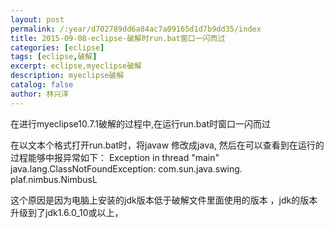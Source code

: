 ```yaml
---
layout: post
permalink: /:year/d702789dd6a84ac7a09165d1d7b9dd35/index
title: 2015-09-08-eclipse-破解时run.bat窗口一闪而过
categories: [eclipse]
tags: [eclipse,破解]
excerpt: eclipse,myeclipse破解
description: myeclipse破解
catalog: false
author: 林兴洋
---
```


在进行myeclipse10.7.1破解的过程中,在运行run.bat时窗口一闪而过

在以文本个格式打开run.bat时，将javaw 修改成java, 然后在可以查看到在运行的过程能够中报异常如下：
Exception in thread "main" java.lang.ClassNotFoundException: com.sun.java.swing. plaf.nimbus.NimbusL

这个原因是因为电脑上安装的jdk版本低于破解文件里面使用的版本
，jdk的版本升级到了jdk1.6.0_10或以上，
